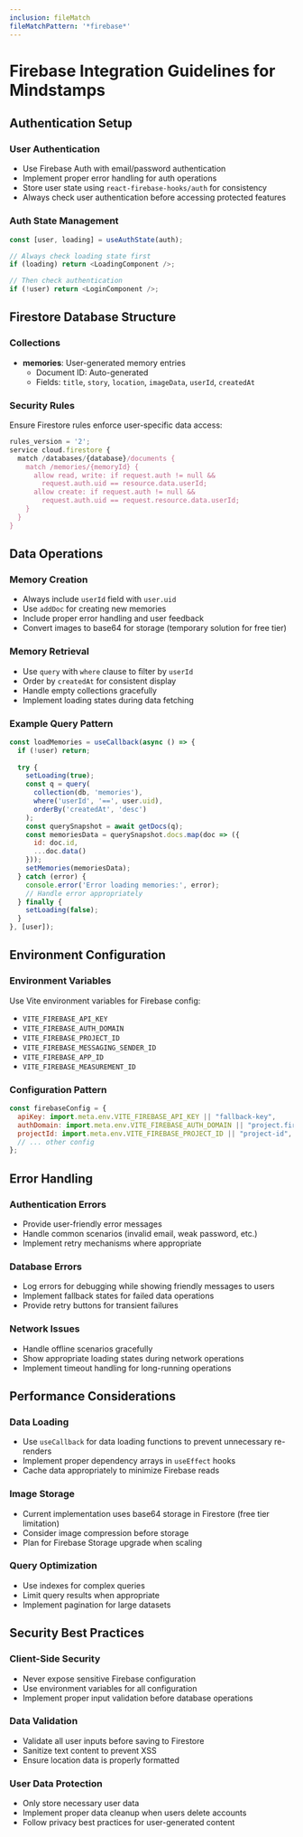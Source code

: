 ```yaml
---
inclusion: fileMatch
fileMatchPattern: '*firebase*'
---
```


# Firebase Integration Guidelines for Mindstamps

## Authentication Setup

### User Authentication
- Use Firebase Auth with email/password authentication
- Implement proper error handling for auth operations
- Store user state using `react-firebase-hooks/auth` for consistency
- Always check user authentication before accessing protected features

### Auth State Management
```javascript
const [user, loading] = useAuthState(auth);

// Always check loading state first
if (loading) return <LoadingComponent />;

// Then check authentication
if (!user) return <LoginComponent />;
```

## Firestore Database Structure

### Collections
- **memories**: User-generated memory entries
  - Document ID: Auto-generated
  - Fields: `title`, `story`, `location`, `imageData`, `userId`, `createdAt`

### Security Rules
Ensure Firestore rules enforce user-specific data access:
```javascript
rules_version = '2';
service cloud.firestore {
  match /databases/{database}/documents {
    match /memories/{memoryId} {
      allow read, write: if request.auth != null && 
        request.auth.uid == resource.data.userId;
      allow create: if request.auth != null && 
        request.auth.uid == request.resource.data.userId;
    }
  }
}
```

## Data Operations

### Memory Creation
- Always include `userId` field with `user.uid`
- Use `addDoc` for creating new memories
- Include proper error handling and user feedback
- Convert images to base64 for storage (temporary solution for free tier)

### Memory Retrieval
- Use `query` with `where` clause to filter by `userId`
- Order by `createdAt` for consistent display
- Handle empty collections gracefully
- Implement loading states during data fetching

### Example Query Pattern
```javascript
const loadMemories = useCallback(async () => {
  if (!user) return;
  
  try {
    setLoading(true);
    const q = query(
      collection(db, 'memories'), 
      where('userId', '==', user.uid),
      orderBy('createdAt', 'desc')
    );
    const querySnapshot = await getDocs(q);
    const memoriesData = querySnapshot.docs.map(doc => ({
      id: doc.id,
      ...doc.data()
    }));
    setMemories(memoriesData);
  } catch (error) {
    console.error('Error loading memories:', error);
    // Handle error appropriately
  } finally {
    setLoading(false);
  }
}, [user]);
```

## Environment Configuration

### Environment Variables
Use Vite environment variables for Firebase config:
- `VITE_FIREBASE_API_KEY`
- `VITE_FIREBASE_AUTH_DOMAIN`
- `VITE_FIREBASE_PROJECT_ID`
- `VITE_FIREBASE_MESSAGING_SENDER_ID`
- `VITE_FIREBASE_APP_ID`
- `VITE_FIREBASE_MEASUREMENT_ID`

### Configuration Pattern
```javascript
const firebaseConfig = {
  apiKey: import.meta.env.VITE_FIREBASE_API_KEY || "fallback-key",
  authDomain: import.meta.env.VITE_FIREBASE_AUTH_DOMAIN || "project.firebaseapp.com",
  projectId: import.meta.env.VITE_FIREBASE_PROJECT_ID || "project-id",
  // ... other config
};
```

## Error Handling

### Authentication Errors
- Provide user-friendly error messages
- Handle common scenarios (invalid email, weak password, etc.)
- Implement retry mechanisms where appropriate

### Database Errors
- Log errors for debugging while showing friendly messages to users
- Implement fallback states for failed data operations
- Provide retry buttons for transient failures

### Network Issues
- Handle offline scenarios gracefully
- Show appropriate loading states during network operations
- Implement timeout handling for long-running operations

## Performance Considerations

### Data Loading
- Use `useCallback` for data loading functions to prevent unnecessary re-renders
- Implement proper dependency arrays in `useEffect` hooks
- Cache data appropriately to minimize Firebase reads

### Image Storage
- Current implementation uses base64 storage in Firestore (free tier limitation)
- Consider image compression before storage
- Plan for Firebase Storage upgrade when scaling

### Query Optimization
- Use indexes for complex queries
- Limit query results when appropriate
- Implement pagination for large datasets

## Security Best Practices

### Client-Side Security
- Never expose sensitive Firebase configuration
- Use environment variables for all configuration
- Implement proper input validation before database operations

### Data Validation
- Validate all user inputs before saving to Firestore
- Sanitize text content to prevent XSS
- Ensure location data is properly formatted

### User Data Protection
- Only store necessary user data
- Implement proper data cleanup when users delete accounts
- Follow privacy best practices for user-generated content